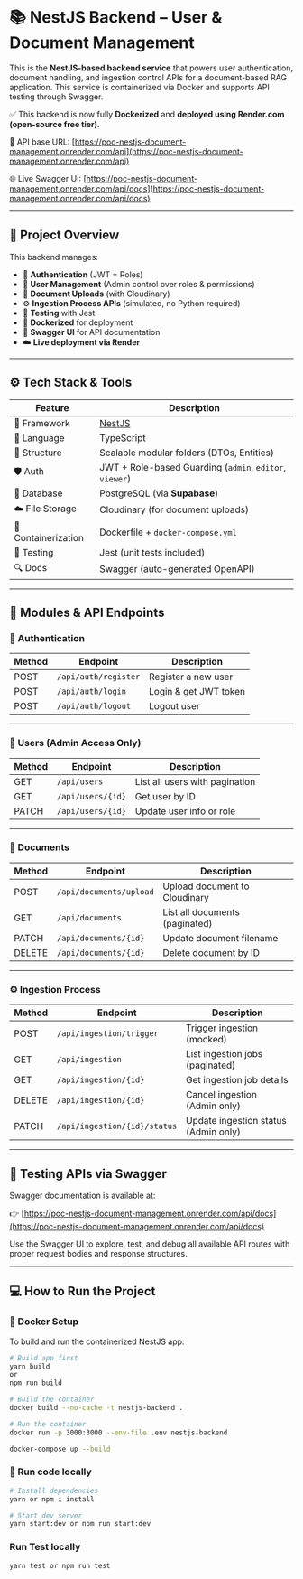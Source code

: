 # 📚 NestJS Backend – User & Document Management

This is the **NestJS-based backend service** that powers user authentication, document handling, and ingestion control APIs for a document-based RAG application. This service is containerized via Docker and supports API testing through Swagger.

✅ This backend is now fully **Dockerized** and **deployed using Render.com (open-source free tier)**.

🔗 API base URL: [https://poc-nestjs-document-management.onrender.com/api](https://poc-nestjs-document-management.onrender.com/api)

🌐 Live Swagger UI: [https://poc-nestjs-document-management.onrender.com/api/docs](https://poc-nestjs-document-management.onrender.com/api/docs)

---

## 🚀 Project Overview

This backend manages:

- 🔐 **Authentication** (JWT + Roles)
- 👥 **User Management** (Admin control over roles & permissions)
- 📄 **Document Uploads** (with Cloudinary)
- ⚙️ **Ingestion Process APIs** (simulated, no Python required)
- 🧪 **Testing** with Jest
- 🐳 **Dockerized** for deployment
- 🔎 **Swagger UI** for API documentation
- ☁️ **Live deployment via Render**

---

## ⚙️ Tech Stack & Tools

| Feature                     | Description                                      |
|----------------------------|--------------------------------------------------|
| 🔧 Framework               | [NestJS](https://nestjs.com/)                    |
| 💬 Language                | TypeScript                                       |
| 🧱 Structure               | Scalable modular folders (DTOs, Entities)        |
| 🛡 Auth                    | JWT + Role-based Guarding (`admin`, `editor`, `viewer`) |
| 🧮 Database                | PostgreSQL (via **Supabase**)                   |
| ☁️ File Storage           | Cloudinary (for document uploads)               |
| 🐳 Containerization       | Dockerfile + `docker-compose.yml`               |
| 🧪 Testing                 | Jest (unit tests included)                      |
| 🔍 Docs                   | Swagger (auto-generated OpenAPI)                |

---

## 📁 Modules & API Endpoints

### 🔐 Authentication

| Method | Endpoint              | Description                |
|--------|------------------------|----------------------------|
| POST   | `/api/auth/register`   | Register a new user        |
| POST   | `/api/auth/login`      | Login & get JWT token      |
| POST   | `/api/auth/logout`     | Logout user                |

---

### 👥 Users (Admin Access Only)

| Method | Endpoint             | Description                     |
|--------|----------------------|---------------------------------|
| GET    | `/api/users`         | List all users with pagination |
| GET    | `/api/users/{id}`    | Get user by ID                 |
| PATCH  | `/api/users/{id}`    | Update user info or role       |

---

### 📄 Documents

| Method | Endpoint                    | Description                         |
|--------|-----------------------------|-------------------------------------|
| POST   | `/api/documents/upload`     | Upload document to Cloudinary      |
| GET    | `/api/documents`            | List all documents (paginated)     |
| PATCH  | `/api/documents/{id}`       | Update document filename           |
| DELETE | `/api/documents/{id}`       | Delete document by ID              |

---

### ⚙️ Ingestion Process

| Method | Endpoint                               | Description                           |
|--------|----------------------------------------|---------------------------------------|
| POST   | `/api/ingestion/trigger`               | Trigger ingestion (mocked)            |
| GET    | `/api/ingestion`                       | List ingestion jobs (paginated)       |
| GET    | `/api/ingestion/{id}`                  | Get ingestion job details             |
| DELETE | `/api/ingestion/{id}`                  | Cancel ingestion (Admin only)         |
| PATCH  | `/api/ingestion/{id}/status`           | Update ingestion status (Admin only)  |

---

## 🧪 Testing APIs via Swagger

Swagger documentation is available at:

👉 [https://poc-nestjs-document-management.onrender.com/api/docs](https://poc-nestjs-document-management.onrender.com/api/docs)

Use the Swagger UI to explore, test, and debug all available API routes with proper request bodies and response structures.

---

## 💻 How to Run the Project

### 🐳 Docker Setup

To build and run the containerized NestJS app:

```bash
# Build app first
yarn build
or
npm run build

# Build the container
docker build --no-cache -t nestjs-backend .

# Run the container
docker run -p 3000:3000 --env-file .env nestjs-backend

docker-compose up --build
```

### 🔧 Run code locally
```bash
# Install dependencies
yarn or npm i install

# Start dev server
yarn start:dev or npm run start:dev
```

### Run Test locally
```bash
yarn test or npm run test
```